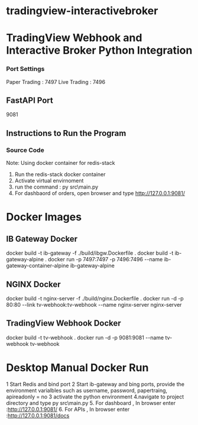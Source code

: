 # tradingview-interactivebroker
TradingView Webhook and Interactive Broker Python Integration
=======

### Port Settings
Paper Trading : 7497
Live Trading : 7496

## FastAPI Port
9081

## Instructions to Run the Program
### Source Code
Note: Using docker container for redis-stack
1. Run the redis-stack docker container
2. Activate virtual envirnoment
3. run the command : py src\main.py
4. For dashbaord of orders, open browser and type http://127.0.0.1:9081/

# Docker Images
## IB Gateway Docker
docker build -t ib-gateway -f ./build/ibgw.Dockerfile .
docker build -t ib-gateway-alpine .
docker run -p 7497:7497 -p 7496:7496 --name ib-gateway-container-alpine ib-gateway-alpine

## NGINX Docker

docker build -t nginx-server -f ./build/nginx.Dockerfile .
docker run -d -p 80:80 --link tv-webhook:tv-webhook --name nginx-server nginx-server

## TradingView Webhook Docker
docker build -t tv-webhook .
docker run -d -p 9081:9081 --name tv-webhook tv-webhook

# Desktop Manual Docker Run

1 Start Redis  and bind port
2 Start ib-gateway and bing ports, provide the environment varialbles such as username, password, papertraing, apireadonly = no
3 activate the python environment
4.navigate to project directory and type py src\main.py
5. For dashboard , In browser enter :http://127.0.0.1:9081/ 
6. For APIs , In browser enter :http://127.0.0.1:9081/docs



